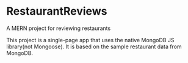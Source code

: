# RestaurantReviews
A MERN project for reviewing restaurants

This project is a single-page app that uses the native MongoDB JS library(not Mongoose).  It is based on the sample restaurant data from MongoDB.
